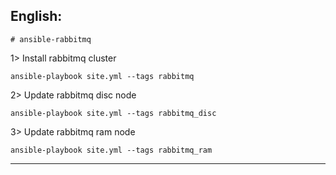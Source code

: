 English:
------------------------------------------------------
``# ansible-rabbitmq``

1> Install rabbitmq cluster
```
ansible-playbook site.yml --tags rabbitmq
```

2> Update rabbitmq disc node
```
ansible-playbook site.yml --tags rabbitmq_disc
```

3> Update rabbitmq ram node
```
ansible-playbook site.yml --tags rabbitmq_ram
```

------------------------------------------------------
